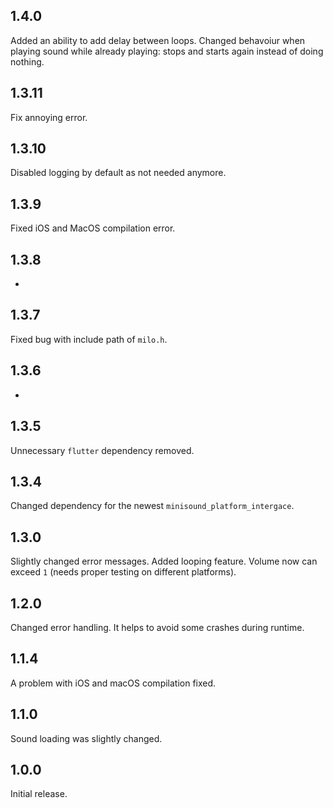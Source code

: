 ## 1.4.0

Added an ability to add delay between loops.
Changed behavoiur when playing sound while already playing: stops and starts again instead of doing nothing.

## 1.3.11

Fix annoying error.

## 1.3.10

Disabled logging by default as not needed anymore.

## 1.3.9

Fixed iOS and MacOS compilation error.

## 1.3.8

-

## 1.3.7

Fixed bug with include path of `milo.h`.

## 1.3.6

-

## 1.3.5

Unnecessary `flutter` dependency removed. 

## 1.3.4

Changed dependency for the newest `minisound_platform_intergace`. 

## 1.3.0

Slightly changed error messages. 
Added looping feature.
Volume now can exceed `1` (needs proper testing on different platforms).

## 1.2.0

Changed error handling. It helps to avoid some crashes during runtime.

## 1.1.4

A problem with iOS and macOS compilation fixed.

## 1.1.0

Sound loading was slightly changed.

## 1.0.0

Initial release.
